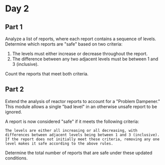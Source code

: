 # Day 2

## Part 1

Analyze a list of reports, where each report contains a sequence of levels. Determine which reports are "safe" based on two criteria:

1. The levels must either increase or decrease throughout the report.
2. The difference between any two adjacent levels must be between 1 and 3 (inclusive).

Count the reports that meet both criteria.

## Part 2

Extend the analysis of reactor reports to account for a "Problem Dampener." This module allows a single "bad level" in an otherwise unsafe report to be ignored.

A report is now considered "safe" if it meets the following criteria:

    The levels are either all increasing or all decreasing, with differences between adjacent levels being between 1 and 3 (inclusive).
    If the report does not initially meet these criteria, removing any one level makes it safe according to the above rules.

Determine the total number of reports that are safe under these updated conditions.